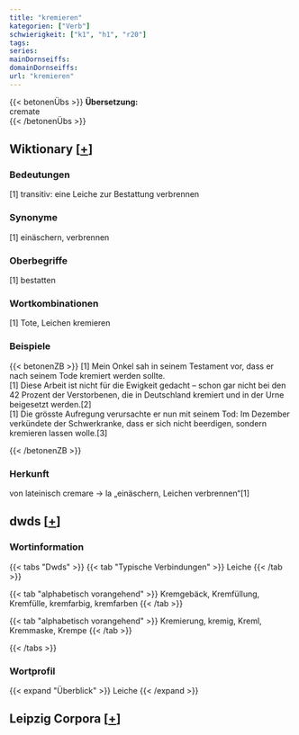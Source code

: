 ```yaml
---
title: "kremieren"
kategorien: ["Verb"]
schwierigkeit: ["k1", "h1", "r20"]
tags:
series:
mainDornseiffs:
domainDornseiffs:
url: "kremieren"
---
```


{{< betonenÜbs >}}
**Übersetzung:**  
cremate  
{{< /betonenÜbs >}}

## Wiktionary [[+](https://de.wiktionary.org/wiki/kremieren)]

### Bedeutungen
[1] transitiv: eine Leiche zur Bestattung verbrennen  

### Synonyme
[1] einäschern, verbrennen  

### Oberbegriffe
[1] bestatten  

### Wortkombinationen
[1] Tote, Leichen kremieren  

### Beispiele
{{< betonenZB >}}
[1] Mein Onkel sah in seinem Testament vor, dass er nach seinem Tode kremiert werden sollte.  
[1] Diese Arbeit ist nicht für die Ewigkeit gedacht – schon gar nicht bei den 42 Prozent der Verstorbenen, die in Deutschland kremiert und in der Urne beigesetzt werden.[2]  
[1] Die grösste Aufregung verursachte er nun mit seinem Tod: Im Dezember verkündete der Schwerkranke, dass er sich nicht beerdigen, sondern kremieren lassen wolle.[3]  

{{< /betonenZB >}}
### Herkunft
von lateinisch cremare → la „einäschern, Leichen verbrennen“[1]  



## dwds [[+](https://www.dwds.de/wb/kremieren)]

### Wortinformation
{{< tabs "Dwds" >}}
{{< tab "Typische Verbindungen" >}}
Leiche
{{< /tab >}}

{{< tab "alphabetisch vorangehend" >}}
Kremgebäck, Kremfüllung, Kremfülle, kremfarbig, kremfarben
{{< /tab >}}

{{< tab "alphabetisch vorangehend" >}}
Kremierung, kremig, Kreml, Kremmaske, Krempe
{{< /tab >}}

{{< /tabs >}}

### Wortprofil
{{< expand "Überblick" >}} Leiche {{< /expand >}}

## Leipzig Corpora [[+](https://corpora.uni-leipzig.de/en/res?word=kremieren&corpusId=deu_newscrawl-public_2018)]

